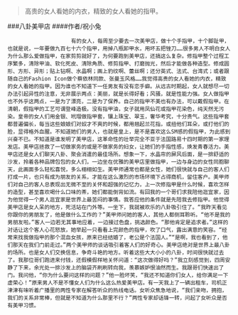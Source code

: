 > 高贵的女人看她的内衣，精致的女人看她的指甲。

###八卦美甲店
####作者/祝小兔

						有的女人，每周至少要去一次美甲店，做十个手指甲，十个脚趾甲，也就是说，一年要做九百七十六个指甲，用掉八瓶卸甲水，用坏五把锉刀……很多男人不明白女人为什么那么爱做指甲，在家剪剪就好了，为何要跑到美甲店，还搞这么复杂。修指甲整个过程工序繁多，清除甲油、软化死皮、清除角质、修剪指甲、打磨抛光，然后才能做各种造型。修成圆形、方形、异形；贴上钻啊、水晶啊；画上豹纹啊、蕾丝啊；还分英式、法式、台湾式；或者跟随自己的Fashion Icon做个蔡依林同款、张曼玉风格……我觉得高贵的女人看她的内衣，精致的女人看她的指甲。因为谁也不知道下一任男友有没有恋手癖。从远古时期起，女人就想尽一切办法引起异性的注意，无非展示两点：美丽，就是长得好看；风骚，就是性能力强。女人做指甲也不外乎这两点，一是为了漂亮，二是为了保养。自己的指甲不美也有办法，可以戴假指甲。在清朝，假指甲的工艺可谓登峰造极。没有指甲油，女子就用凤仙花或指甲花染色，纯天然无污染。皇帝的女人们用金银、玳瑁做指甲套，镶上珠宝、翠玉，奢华考究，十分贵气。这些指甲套都普遍偏长，每当这些娘娘们对奴才不爽的时候，都用翘起兰花指，或扭他们耳朵，或打他们的脸，显得格外血腥。不知道她们的男人，也就是皇上，是不是喜欢这么SM感的假指甲，为此感到兴奋不已。不知道是谁发明了美甲店，这革命性的壮举完全不亚于法国路易十四时期的第一家理发店。美甲店拯救了一切做家务的或是不做家务的妇女，让她们的手指性感，焕发青春活力。美甲店还是女人们聊天八卦、聚会消遣的最佳场所。想象一下，水晶帘的屏风后面，是一排舒适的沙发，拎着各种品牌包包的女人们，一边坐在优雅的美甲店里做指甲，一边与身边的女性同胞聊天，此画面多么轻松喜悦，多么栩栩如生。美甲师通常也都是女性，她们很快就与自己的客人们打成一片，也只有成为朋友的关系，才能在这么激烈的市场环境下占得商机，留住客户。美甲师们对自己的客人总表现出无微不至的关怀和超强的记忆力，上一次修指甲是什么时候，喜欢怎样的造型，甚至喜欢喝什么口味的茶，她们都能倒背如流。有回我的一个哥们求我陪他逛宜家，因为他觉得一个男人逛宜家是世界上最苦闷的事情。我答应他的条件就是先陪我去修指甲。他觉得美甲店是女人呆的地方，死活站在门外等。一坐下，我就被欢乐的八卦吸引住了。“我昨天看见你跟你的男朋友了，他是做什么工作的？”美甲师问她的客人，其他人都侧耳聆听。“他不是我的男朋友啦。”客人一边若无其事地应着，一边接过色盘，挑选颜色。“那他肯定是追求者。”这样的对话让这个客人心花怒放，她举起一只看看上完颜色的指甲，吹了口气，露出满意的笑容。“经常来找我做指甲的那个混血女孩，原来已经结婚了，老公是个法国人。”“是啊，我也看到了，他们那天在我们门前走过。”两个美甲师的谈话吸引着客人们的好奇心。美甲店绝对是世界上最八卦的场所。也是女人们交换信息，争奇斗艳的地方。听着这些大大小小的八卦，时间很快就过去了。我那位哥们跑进来付钱，还假模假样地关怀问道：“这次做得好吗？”我立刻感觉到，四周安静了下来，余光处一排沙发上的脑袋齐刷刷转向我，羡慕嫉妒恨油然而生。我跟哥们快速出了门。我问他，“你为什么要问这样的问题？”他一脸坏笑，“我还不知道你们女人，给你满足一下虚荣心！”原来男人不是不懂女人们为什么这么热爱美甲店。有一天我上了一辆出租车，司机正津津有味听着广播里的两性专家在解答听众的热线电话。女听众焦急地说，“我们亲吻，拥抱，我们的关系非常棒，但就是不知道为什么那里不行？”两性专家却话锋一转，问起了女听众是否有美甲习惯。			  		